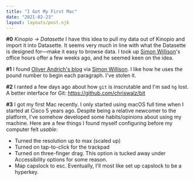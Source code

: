 ```yaml
---
title: "I Got My First Mac"
date: "2021-02-23"
layout: layouts/post.njk
---
```


**#0** _Kinopio → Datasette_ I have this idea to pull my data out of Kinopio and
import it into Datasette. It seems very much in line with what the Datasette is
designed for—make it easy to browse data. I took up
[Simon Willison](https://twitter.com/simonw)'s office hours offer a few weeks
ago, and he seemed keen on the idea.

**#1** I found
[Oliver Andrich's blog](https://andrich.me/weeknote-new-beginnings-2) via
[Simon Willison](https://twitter.com/simonw). I like how he uses the pound
number to begin each paragraph. I've stolen it.

**#2** I ranted a few days ago about how `git` is inscrutable and I'm sad `hg`
lost. A better interface for Git: https://github.com/chriswalz/bit

**#3** I got my first Mac recently. I only started using macOS full time when I
started at Cisco 5 years ago. Despite being a relative newcomer to the platform,
I've somehow developed some habits/opinions about using my machine. Here are a
few things I found myself configuring before my computer felt _usable_:

- Turned the resolution up to max (scaled up)
- Turned on tap-to-click for the trackpad
- Turned on three-finger drag. This option is tucked away under Accessibility
  options for some reason.
- Map capslock to esc. Eventually, I'll most like set up capslock to be a
  hyperkey.
